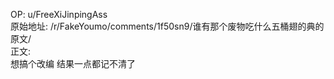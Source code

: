 
OP: u/FreeXiJinpingAss  
原始地址: /r/FakeYoumo/comments/1f50sn9/谁有那个废物吃什么五桶翅的典的原文/  
正文:  
想搞个改编 结果一点都记不清了
